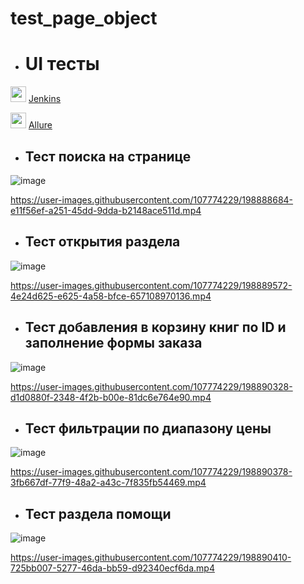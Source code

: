 # test_page_object

* <h1>UI тесты</h1>

<img src="https://user-images.githubusercontent.com/107774229/198146350-1c541de9-3ef0-429a-a9cb-96aae4444891.png" width="25"> <a href="https://jenkins.autotests.cloud/job/001_satrn8_lesson23_page_object/" target="_blank">Jenkins</a>

<img src="https://user-images.githubusercontent.com/107774229/198146647-42f39a19-07b2-4bde-b21a-b570aa703f09.svg" width="25"> <a href="https://jenkins.autotests.cloud/job/001_satrn8_lesson23_page_object/2/allure/" target="_blank">Allure</a>


   * <h2>Тест поиска на странице</h2> 
  
![image](https://user-images.githubusercontent.com/107774229/198888678-6cb5399b-0242-44e6-aea0-132257353505.png)
  
https://user-images.githubusercontent.com/107774229/198888684-e11f56ef-a251-45dd-9dda-b2148ace511d.mp4

   * <h2>Тест открытия раздела</h2>
  
![image](https://user-images.githubusercontent.com/107774229/198889408-0fbcb807-efb3-4981-a480-8a5d76c34097.png)

https://user-images.githubusercontent.com/107774229/198889572-4e24d625-e625-4a58-bfce-657108970136.mp4
  
   * <h2>Тест добавления в корзину книг по ID и заполнение формы заказа</h2>
  
![image](https://user-images.githubusercontent.com/107774229/198890326-e67fbfe2-8096-485c-8d34-a4daf31849ab.png)


https://user-images.githubusercontent.com/107774229/198890328-d1d0880f-2348-4f2b-b00e-81dc6e764e90.mp4

   * <h2>Тест фильтрации по диапазону цены</h2>
  
![image](https://user-images.githubusercontent.com/107774229/198890366-0e3241d3-f2f5-4ab2-b4bd-a271bcee8852.png)

https://user-images.githubusercontent.com/107774229/198890378-3fb667df-77f9-48a2-a43c-7f835fb54469.mp4

   * <h2>Тест раздела помощи</h2>
  
![image](https://user-images.githubusercontent.com/107774229/198890406-2dbed7fd-c889-445f-af25-d832fc930356.png)

https://user-images.githubusercontent.com/107774229/198890410-725bb007-5277-46da-bb59-d92340ecf6da.mp4
